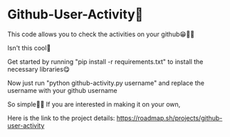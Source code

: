 # Github-User-Activity🤗

This code allows you to check the activities on your github😁🌠🌠

Isn't this cool🤭

Get started by running "pip install -r requirements.txt" to install the necessary libraries😋

Now just run "python github-activity.py username" and replace the username with your github username

So simple🤭🌞
If you are interested in making it on your own,

Here is the link to the project details: https://roadmap.sh/projects/github-user-activity
